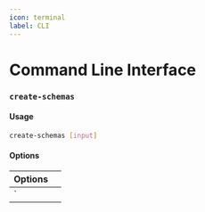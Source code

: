```yaml
---
icon: terminal
label: CLI
---
```


# Command Line Interface

### `create-schemas`

#### Usage

```bash
create-schemas [input]
```

#### Options

|Options||
|-|-|
|`